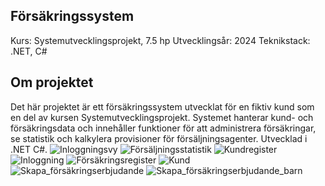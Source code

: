 ## Försäkringssystem
Kurs: Systemutvecklingsprojekt, 7.5 hp
Utvecklingsår: 2024
Teknikstack: .NET, C#

## Om projektet
Det här projektet är ett försäkringssystem utvecklat för en fiktiv kund som en del av kursen Systemutvecklingsprojekt. Systemet hanterar kund- och försäkringsdata och innehåller funktioner för att administrera försäkringar, se statistik och kalkylera provisioner för försäljningsagenter. Utvecklad i .NET C#.
![Inloggningsvy](https://github.com/user-attachments/assets/c2f024ba-0d5a-432b-bbd2-a48cfc84da67)
![Försäljningsstatistik](https://github.com/user-attachments/assets/6ee3cf3d-8c86-4678-935c-08c1a9cb82f3)
![Kundregister](https://github.com/user-attachments/assets/2523c275-e85d-4939-8996-a6ba5e6fa4c6)
![Inloggning](https://github.com/user-attachments/assets/b2f4b64e-801c-41f1-8a80-fedec25948d3)
![Försäkringsregister](https://github.com/user-attachments/assets/1164d989-70ef-48ff-8cd8-d749e2babea9)
![Kund](https://github.com/user-attachments/assets/6f4297fd-a6fc-4367-ae8f-2d18a5e8268c)
![Skapa_försäkringserbjudande](https://github.com/user-attachments/assets/2f6a416e-7b0b-49de-90b8-ce30cb6ebc5c)
![Skapa_försäkringserbjudande_barn](https://github.com/user-attachments/assets/ac9f1344-b516-4e89-8502-533515f6217e)
